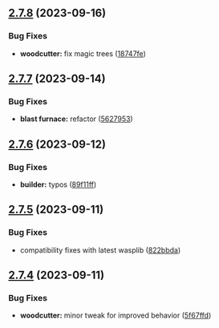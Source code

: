 ## [2.7.8](https://github.com/Torwent/wasp-free/compare/v2.7.7...v2.7.8) (2023-09-16)


### Bug Fixes

* **woodcutter:** fix magic trees ([18747fe](https://github.com/Torwent/wasp-free/commit/18747fed41ed775fbe1d8d13e51091b83b818bc7))



## [2.7.7](https://github.com/Torwent/wasp-free/compare/v2.7.6...v2.7.7) (2023-09-14)


### Bug Fixes

* **blast furnace:** refactor ([5627953](https://github.com/Torwent/wasp-free/commit/5627953b29b0be299826f9fa27d4bb44348093e2))



## [2.7.6](https://github.com/Torwent/wasp-free/compare/v2.7.5...v2.7.6) (2023-09-12)


### Bug Fixes

* **builder:** typos ([89f11ff](https://github.com/Torwent/wasp-free/commit/89f11ff9b1b6eb3cbd6e3dd0aa389e8f1f111570))



## [2.7.5](https://github.com/Torwent/wasp-free/compare/v2.7.4...v2.7.5) (2023-09-11)


### Bug Fixes

* compatibility fixes with latest wasplib ([822bbda](https://github.com/Torwent/wasp-free/commit/822bbda1545f9acf3a2a993605642f5a2683ad67))



## [2.7.4](https://github.com/Torwent/wasp-free/compare/v2.7.3...v2.7.4) (2023-09-11)


### Bug Fixes

* **woodcutter:** minor tweak for improved behavior ([5f67ffd](https://github.com/Torwent/wasp-free/commit/5f67ffd37c704d05973da9c5d50d3878a8ea275d))



